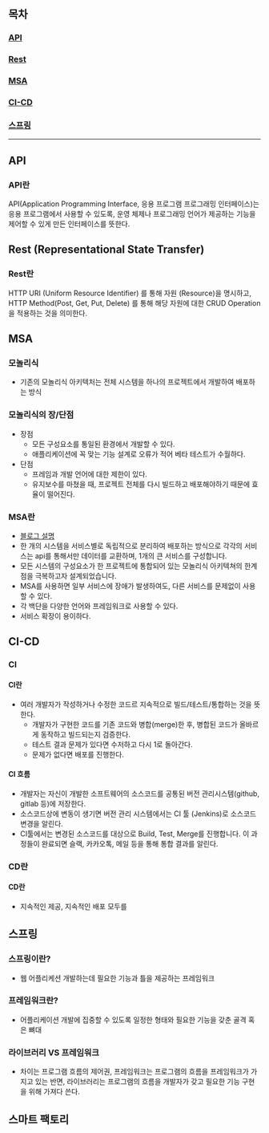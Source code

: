 ## 목차
### [API](#API)
### [Rest](#Rest)
### [MSA](#MSA) 
### [CI-CD](#CI-CD)
### [스프링](#스프링)

<hr>

## API
### API란

API(Application Programming Interface, 응용 프로그램 프로그래밍 인터페이스)는 응용 프로그램에서 사용할 수 있도록, 운영 체제나 프로그래밍 언어가 제공하는 기능을 제어할 수 있게 만든 인터페이스를 뜻한다.

## Rest (Representational State Transfer)
### Rest란
 HTTP URI (Uniform Resource Identifier) 를 통해 자원 (Resource)을 명시하고, HTTP Method(Post, Get, Put, Delete) 를 통해 해당 자원에 대한 CRUD Operation 을 적용하는 것을 의미한다.


## MSA
### 모놀리식
- 기존의 모놀리식 아키텍처는 전체 시스템을 하나의 프로젝트에서 개발하여 배포하는 방식
### 모놀리식의 장/단점
- 장점
  - 모든 구성요소를 통일된 환경에서 개발할 수 있다.
  - 애플리케이션에 꼭 맞는 기능 설계로 오류가 적어 베타 테스트가 수월하다.
- 단점 
  - 프레임과 개발 언어에 대한 제한이 있다.
  - 유지보수를 마쳤을 때, 프로젝트 전체를 다시 빌드하고 배포해야하기 때문에 효율이 떨어진다.
### MSA란 
- [블로그 설명](https://blog.naver.com/hyundai-autoever/222255869029)
- 한 개의 시스템을 서비스별로 독립적으로 분리하여 배포하는 방식으로 각각의 서비스는 api를 통해서만 데이터를 교환하며, 1개의 큰 서비스를 구성합니다.
- 모든 시스템의 구성요소가 한 프로젝트에 통합되어 있는 모놀리식 아키텍쳐의 한계점을 극복하고자 설계되었습니다. 
- MSA를 사용하면 일부 서비스에 장애가 발생하여도, 다른 서비스를 문제없이 사용할 수 있다.
- 각 백단을 다양한 언어와 프레임워크로 사용할 수 있다.
- 서비스 확장이 용이하다.


## CI-CD
### CI
#### CI란
- 여러 개발자가 작성하거나 수정한 코드르 지속적으로 빌드/테스트/통합하는 것을 뜻한다.
  - 개발자가 구현한 코드를 기존 코드와 병합(merge)한 후, 병합된 코드가 올바르게 동작하고 빌드되는지 검증한다.
  - 테스트 결과 문제가 있다면 수저하고 다시 1로 돌아간다.
  - 문제가 없다면 배포를 진행한다.
#### CI 흐름
- 개발자는 자신이 개발한 소프트웨어의 소스코드를 공통된 버전 관리시스템(github, gitlab 등)에 저장한다.
- 소스코드상에 변동이 생기면 버전 관리 시스템에서는 CI 툴 (Jenkins)로 소스코드 변경을 알린다.
- CI툴에서는 변경된 소스코드를 대상으로 Build, Test, Merge를 진행합니다. 이 과정들이 완료되면 슬랙, 카카오톡, 메일 등을 통해 통합 결과를 알린다.
### CD란
#### CD란
- 지속적인 제공, 지속적인 배포 모두를 


## 스프링
### 스프링이란?
- 웹 어플리케션 개발하는데 필요한 기능과 틀을 제공하는 프레임워크
### 프레임워크란?
- 어플리케이션 개발에 집중할 수 있도록 일정한 형태와 필요한 기능을 갖춘 골격 혹은 뼈대
### 라이브러리 VS 프레임워크
- 차이는 프로그램 흐름의 제어권, 프레임워크는 프로그램의 흐름을 프레임워크가 가지고 있는 반면, 라이브러리는 프로그램의 흐름을 개발자가 갖고 필요한 기능 구현을 위해 가져다 쓴다.

## 스마트 팩토리
